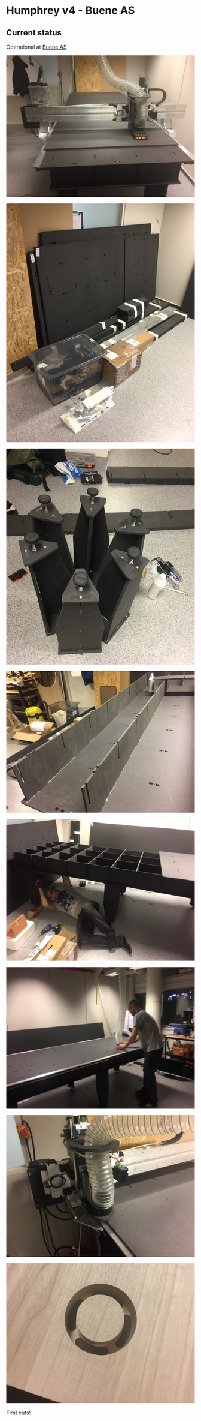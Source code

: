 # Humphrey v4 - Buene AS

## Current status

Operational at [Buene AS](http://buene.com)

![image](img/assembled_done.jpg)

![image](img/assembly_all_parts.jpg)

![image](img/assembly_all_legs.jpg)

![image](img/table_assembly_earlier.jpg)

![image](img/table_assembly.jpg)

![image](img/assembly_table_done.jpg)

![image](img/closeup_done.jpg)

![image](img/first_cuts_h4.jpg)

First cuts!






